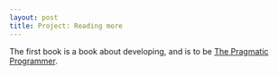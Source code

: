 ```yaml
---
layout: post
title: Project: Reading more
---
```


The first book is a book about developing, and is to be 
[The Pragmatic Programmer](https://www.goodreads.com/book/show/19862709-the-pragmatic-programmer).
